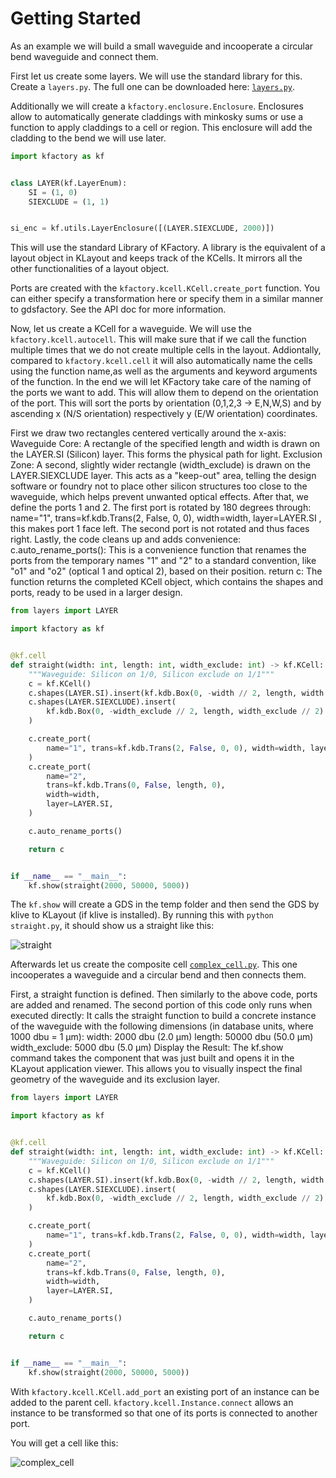 # Getting Started

As an example we will build a small waveguide and incooperate a circular bend waveguide and connect them.

First let us create some layers. We will use the standard library for this.
Create a `layers.py`. The full one can be downloaded here: [`layers.py`](./layers.py).

Additionally we will create a `kfactory.enclosure.Enclosure`. Enclosures allow to automatically generate claddings with minkosky sums or use a function to apply claddings to a cell or region. This enclosure will add the cladding to the bend we will use later.

```python
import kfactory as kf


class LAYER(kf.LayerEnum):
    SI = (1, 0)
    SIEXCLUDE = (1, 1)


si_enc = kf.utils.LayerEnclosure([(LAYER.SIEXCLUDE, 2000)])
```

This will use the standard Library of KFactory.
A library is the equivalent of a layout object in KLayout and keeps track of the KCells.
It mirrors all the other functionalities of a layout object.

Ports are created with the `kfactory.kcell.KCell.create_port` function. You can either specify a transformation here or specify them in a similar manner to gdsfactory. See the API doc for more information.

Now, let us create a KCell for a waveguide. We will use the `kfactory.kcell.autocell`.
This will make sure that if we call the function multiple times that we do not create multiple cells in the layout.
Addiontally, compared to `kfactory.kcell.cell` it will also automatically name the cells using
the function name,as well as the arguments and keyword arguments of the function.
In the end we will let KFactory take care of the naming of the ports we want to add.
This will allow them to depend on the orientation of the port. This will sort the ports by orientation
(0,1,2,3 -> E,N,W,S) and by ascending x (N/S orientation) respectively y (E/W orientation) coordinates.

First we draw two rectangles centered vertically around the x-axis:
Waveguide Core: A rectangle of the specified length and width is drawn on the LAYER.SI (Silicon) layer. This forms the physical path for light.
Exclusion Zone: A second, slightly wider rectangle (width_exclude) is drawn on the LAYER.SIEXCLUDE layer. This acts as a "keep-out" area, telling the design software or foundry not to place other silicon structures too close to the waveguide, which helps prevent unwanted optical effects.
After that, we define the ports 1 and 2. The first port is rotated by 180 degrees through:
name="1", trans=kf.kdb.Trans(2, False, 0, 0), width=width, layer=LAYER.SI , this makes port 1 face left.
The second port is not rotated and thus faces right.
Lastly, the code cleans up and adds convenience:
c.auto_rename_ports(): This is a convenience function that renames the ports from the temporary names "1" and "2" to a standard convention, like "o1" and "o2" (optical 1 and optical 2), based on their position.
return c: The function returns the completed KCell object, which contains the shapes and ports, ready to be used in a larger design.

```python
from layers import LAYER

import kfactory as kf


@kf.cell
def straight(width: int, length: int, width_exclude: int) -> kf.KCell:
    """Waveguide: Silicon on 1/0, Silicon exclude on 1/1"""
    c = kf.KCell()
    c.shapes(LAYER.SI).insert(kf.kdb.Box(0, -width // 2, length, width // 2))
    c.shapes(LAYER.SIEXCLUDE).insert(
        kf.kdb.Box(0, -width_exclude // 2, length, width_exclude // 2)
    )

    c.create_port(
        name="1", trans=kf.kdb.Trans(2, False, 0, 0), width=width, layer=LAYER.SI
    )
    c.create_port(
        name="2",
        trans=kf.kdb.Trans(0, False, length, 0),
        width=width,
        layer=LAYER.SI,
    )

    c.auto_rename_ports()

    return c


if __name__ == "__main__":
    kf.show(straight(2000, 50000, 5000))
```

The ``kf.show`` will create a GDS in the temp folder and then send the GDS by klive to KLayout (if klive is installed).
By running this with ``python straight.py``, it should show us a straight like this:

![straight](./_static/straight.png)

Afterwards let us create the composite cell [`complex_cell.py`](./complex_cell.py). This one incooperates a waveguide and a circular bend and then connects them.

First, a straight function is defined. Then similarly to the above code, ports are added and renamed.
The second portion of this code only runs when executed directly:
It calls the straight function to build a concrete instance of the waveguide with the following dimensions (in database units, where 1000 dbu = 1 µm):
width: 2000 dbu (2.0 µm)
length: 50000 dbu (50.0 µm)
width_exclude: 5000 dbu (5.0 µm)
Display the Result: The kf.show command takes the component that was just built and opens it in the KLayout application viewer. This allows you to visually inspect the final geometry of the waveguide and its exclusion layer.

```python
from layers import LAYER

import kfactory as kf


@kf.cell
def straight(width: int, length: int, width_exclude: int) -> kf.KCell:
    """Waveguide: Silicon on 1/0, Silicon exclude on 1/1"""
    c = kf.KCell()
    c.shapes(LAYER.SI).insert(kf.kdb.Box(0, -width // 2, length, width // 2))
    c.shapes(LAYER.SIEXCLUDE).insert(
        kf.kdb.Box(0, -width_exclude // 2, length, width_exclude // 2)
    )

    c.create_port(
        name="1", trans=kf.kdb.Trans(2, False, 0, 0), width=width, layer=LAYER.SI
    )
    c.create_port(
        name="2",
        trans=kf.kdb.Trans(0, False, length, 0),
        width=width,
        layer=LAYER.SI,
    )

    c.auto_rename_ports()

    return c


if __name__ == "__main__":
    kf.show(straight(2000, 50000, 5000))
```

With `kfactory.kcell.KCell.add_port` an existing port of an instance can be added to the parent cell.
`kfactory.kcell.Instance.connect` allows an instance to be transformed so that one of its ports is connected to another port.

You will get a cell like this:

![complex_cell](_static/complex.png)
